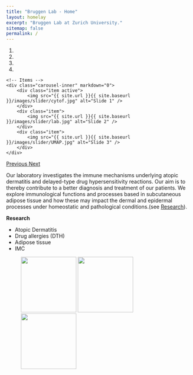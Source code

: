 ```yaml
---
title: "Bruggen Lab - Home"
layout: homelay
excerpt: "Bruggen Lab at Zurich University."
sitemap: false
permalink: /
---
```



<div markdown="0" id="carousel" class="carousel slide" data-ride="carousel" data-interval="4000" data-pause="hover" >
    <!-- Menu -->
    <ol class="carousel-indicators">
        <li data-target="#carousel" data-slide-to="0" class="active"></li>
        <li data-target="#carousel" data-slide-to="1"></li>
        <li data-target="#carousel" data-slide-to="2"></li>
        <li data-target="#carousel" data-slide-to="3"></li>
    </ol>

    <!-- Items -->
    <div class="carousel-inner" markdown="0">
        <div class="item active">
            <img src="{{ site.url }}{{ site.baseurl }}/images/slider/cytof.jpg" alt="Slide 1" />
        </div>
        <div class="item">
            <img src="{{ site.url }}{{ site.baseurl }}/images/slider/lab.jpg" alt="Slide 2" />
        </div>
        <div class="item">
            <img src="{{ site.url }}{{ site.baseurl }}/images/slider/UMAP.jpg" alt="Slide 3" />
        </div>
    </div>
  <a class="left carousel-control" href="#carousel" role="button" data-slide="prev">
    <span class="glyphicon glyphicon-chevron-left" aria-hidden="true"></span>
    <span class="sr-only">Previous</span>
  </a>
  <a class="right carousel-control" href="#carousel" role="button" data-slide="next">
    <span class="glyphicon glyphicon-chevron-right" aria-hidden="true"></span>
    <span class="sr-only">Next</span>
  </a>
</div>




Our laboratory investigates the immune mechanisms underlying atopic dermatitis and delayed-type drug hypersensitivity reactions. Our aim is to thereby contribute to a better diagnosis and treatment of our patients.
We explore immunological functions and processes based in subcutaneous adipose tissue and how these may impact the dermal and epidermal processes under homeostatic and pathological conditions.(see [Research](research)).



**Research**
- Atopic Dermatitis
- Drug allergies (DTH)
- Adipose tissue 
- IMC


<figure class="fourth">
  <img src="{{ site.url }}{{ site.baseurl }}/images/logopic/uzhlogo.jpg" style="width: 150px">
  <img src="{{ site.url }}{{ site.baseurl }}/images/logopic/uszlogo.jpg" style="width: 150px">
  <img src="{{ site.url }}{{ site.baseurl }}/images/logopic/hgklogo.jpg" style="width: 150px">
</figure>
